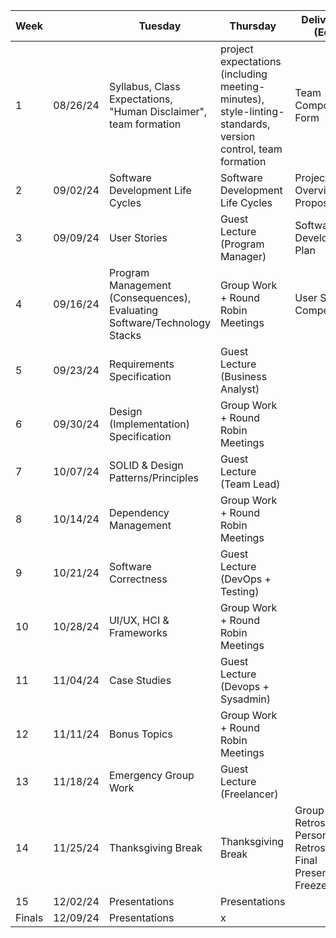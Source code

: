 | Week   |          | Tuesday                                                                  | Thursday                                                                                                   | Deliverable (EoW)                                                         |
| ------ | -------- | ------------------------------------------------------------------------ | ---------------------------------------------------------------------------------------------------------- | ------------------------------------------------------------------------- |
| 1      | 08/26/24 | Syllabus, Class Expectations, "Human Disclaimer", team formation         | project expectations (including meeting-minutes), style-linting-standards, version control, team formation | Team Composition Form                                                     |
| 2      | 09/02/24 | Software Development Life Cycles                                         | Software Development Life Cycles                                                                           | Project Overview Proposal                                                 |
| 3      | 09/09/24 | User Stories                                                             | Guest Lecture (Program Manager)                                                                            | Software Development Plan                                                 |
| 4      | 09/16/24 | Program Management (Consequences), Evaluating Software/Technology Stacks | Group Work + Round Robin Meetings                                                                          | User Story Compendium                                                     |
| 5      | 09/23/24 | Requirements Specification                                               | Guest Lecture (Business Analyst)                                                                           |                                                                           |
| 6      | 09/30/24 | Design (Implementation) Specification                                    | Group Work + Round Robin Meetings                                                                          |                                                                           |
| 7      | 10/07/24 | SOLID & Design Patterns/Principles                                       | Guest Lecture (Team Lead)                                                                                  |                                                                           |
| 8      | 10/14/24 | Dependency Management                                                    | Group Work + Round Robin Meetings                                                                          |                                                                           |
| 9      | 10/21/24 | Software Correctness                                                     | Guest Lecture (DevOps + Testing)                                                                           |                                                                           |
| 10     | 10/28/24 | UI/UX, HCI & Frameworks                                                  | Group Work + Round Robin Meetings                                                                          |                                                                           |
| 11     | 11/04/24 | Case Studies                                                             | Guest Lecture (Devops + Sysadmin)                                                                          |                                                                           |
| 12     | 11/11/24 | Bonus Topics                                                             | Group Work + Round Robin Meetings                                                                          |                                                                           |
| 13     | 11/18/24 | Emergency Group Work                                                     | Guest Lecture (Freelancer)                                                                                 |                                                                           |
| 14     | 11/25/24 | Thanksgiving Break                                                       | Thanksgiving Break                                                                                         | Group Retrospective, Personal Retrospective,<br>Final Presentation Freeze |
| 15     | 12/02/24 | Presentations                                                            | Presentations                                                                                              |                                                                           |
| Finals | 12/09/24 | Presentations                                                            | x                                                                                                          |                                                                           |